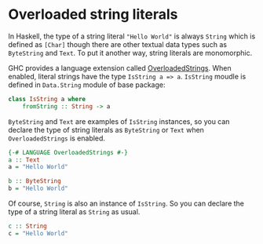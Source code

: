 # Overloaded string literals

In Haskell, the type of a string literal `"Hello World"` is always `String`
which is defined as `[Char]` though there are other textual data types such as
`ByteString` and `Text`. To put it another way, string literals are monomorphic.

GHC provides a language extension called [OverloadedStrings][OverloadedStrings].
When enabled, literal strings have the type `IsString a => a`. `IsString` moudle
is defined in `Data.String` module of base package:

```haskell
class IsString a where
    fromString :: String -> a
```

`ByteString` and `Text` are examples of `IsString` instances, so you can declare
the type of string literals as `ByteString` or `Text` when `OverloadedStrings`
is enabled.

```haskell
{-# LANGUAGE OverloadedStrings #-}
a :: Text
a = "Hello World"

b :: ByteString
b = "Hello World"
```

Of course, `String` is also an instance of `IsString`. So you can declare the
type of a string literal as `String` as usual.

```haskell
c :: String
c = "Hello World"
```

[OverloadedStrings]: https://downloads.haskell.org/~ghc/7.0.4/docs/html/users_guide/type-class-extensions.html

